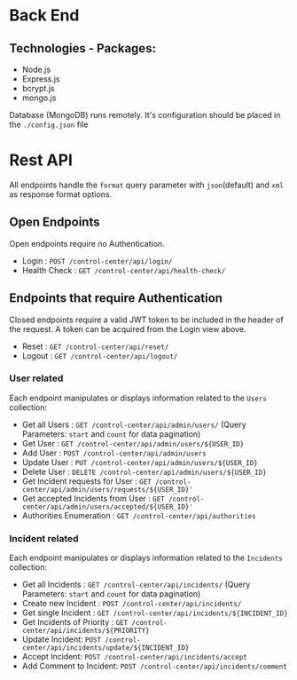 # Back End

Technologies - Packages:
----------------------
* Node.js
* Express.js
* bcrypt.js
* mongo.js

Database (MongoDB) runs remotely. It's configuration should be placed in the `./config.json` file

# Rest API

All endpoints handle the `format` query parameter with `json`(default) and `xml` as response format options.

## Open Endpoints

Open endpoints require no Authentication.


* Login : `POST /control-center/api/login/`
* Health Check : `GET /control-center/api/health-check/`

## Endpoints that require Authentication

Closed endpoints require a valid JWT token to be included in the header of the
request. A token can be acquired from the Login view above.


* Reset : `GET /control-center/api/reset/`
* Logout : `GET /control-center/api/logout/`

### User related

Each endpoint manipulates or displays information related to the `Users` collection:


* Get all Users : `GET /control-center/api/admin/users/` (Query Parameters: `start` and `count` for data pagination)
* Get User : `GET /control-center/api/admin/users/${USER_ID}`
* Add User : `POST /control-center/api/admin/users`
* Update User : `PUT /control-center/api/admin/users/${USER_ID}`
* Delete User : `DELETE /control-center/api/admin/users/${USER_ID}`
* Get Incident requests for User : `GET /control-center/api/admin/users/requests/${USER_ID}'`
* Get accepted Incidents from User : `GET /control-center/api/admin/users/accepted/${USER_ID}'`
* Authorities Enumeration : `GET /control-center/api/authorities`

### Incident related

Each endpoint manipulates or displays information related to the `Incidents` collection:

* Get all Incidents : `GET /control-center/api/incidents/` (Query Parameters: `start` and `count` for data pagination)
* Create new Incident : `POST /control-center/api/incidents/`
* Get single Incident : `GET /control-center/api/incidents/${INCIDENT_ID}`
* Get Incidents of Priority : `GET /control-center/api/incidents/${PRIORITY}`
* Update Incident: `POST /control-center/api/incidents/update/${INCIDENT_ID}`
* Accept Incident: `POST /control-center/api/incidents/accept`
* Add Comment to Incident: `POST /control-center/api/incidents/comment`
